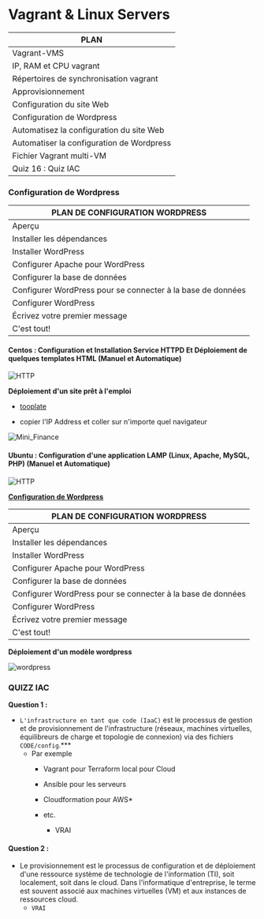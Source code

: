 # **Vagrant & Linux Servers**


|PLAN|
|-----------------------------------|
|Vagrant-VMS|
|IP, RAM et CPU vagrant|
|Répertoires de synchronisation vagrant|
|Approvisionnement|
|Configuration du site Web|
|Configuration de Wordpress|
|Automatisez la configuration du site Web|
|Automatiser la configuration de Wordpress|
|Fichier Vagrant multi-VM|
|Quiz 16 : Quiz IAC|



### Configuration de Wordpress

|PLAN DE CONFIGURATION WORDPRESS|
|----|
|Aperçu|
|Installer les dépendances|
|Installer WordPress|
|Configurer Apache pour WordPress|
|Configurer la base de données|
|Configurer WordPress pour se connecter à la base de données|
|Configurer WordPress|
|Écrivez votre premier message|
|C'est tout!|

#### Centos : Configuration et Installation Service HTTPD  Et Déploiement de quelques templates HTML (Manuel et Automatique)

![HTTP](images/http_server_test.jpeg)

**Déploiement d'un site prêt à l'emploi**


+ [tooplate](https://www.tooplate.com/)

+ copier l'IP Address et coller sur n'importe quel navigateur

![Mini_Finance](images/Mini_Finance_Manual.jpeg)

#### Ubuntu : Configuration d'une application LAMP (Linux, Apache, MySQL, PHP) (Manuel et Automatique)

![HTTP](images/default_apache_centos.jpeg)

**[Configuration de Wordpress](Commandes/commands_install_and_configure_wordpress.txt)**

|PLAN DE CONFIGURATION WORDPRESS|
|----|
|Aperçu|
|Installer les dépendances|
|Installer WordPress|
|Configurer Apache pour WordPress|
|Configurer la base de données|
|Configurer WordPress pour se connecter à la base de données|
|Configurer WordPress|
|Écrivez votre premier message|
|C'est tout!|


**Déploiement d'un modèle wordpress**

![wordpress](images/configure_and_install_wordpress.jpeg)

### **QUIZZ IAC**

**Question 1 :**
+ `L'infrastructure en tant que code (IaaC)` est le processus de gestion et de provisionnement de l'infrastructure (réseaux, machines virtuelles, équilibreurs de charge et topologie de connexion) via des fichiers `CODE/config`.***
  + Par exemple
    + Vagrant pour Terraform local pour Cloud
    + Ansible pour les serveurs
    + Cloudformation pour AWS*
    + etc.

      + VRAI

#### **Question 2 :**
+ Le provisionnement est le processus de configuration et de déploiement d'une ressource système de technologie de l'information (TI), soit localement, soit dans le cloud. Dans l'informatique d'entreprise, le terme est souvent associé aux machines virtuelles (VM) et aux instances de ressources cloud.
  + `VRAI`

